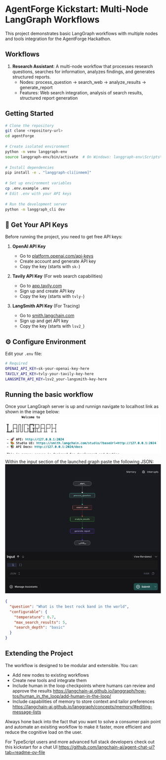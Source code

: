 # AgentForge Kickstart: Multi-Node LangGraph Workflows

This project demonstrates basic LangGraph workflows with multiple nodes and tools integration for the AgentForge Hackathon. 

## Workflows

1. **Research Assistant**: A multi-node workflow that processes research questions, searches for information, analyzes findings, and generates structured reports.
   - Nodes: process_question → search_web → analyze_results → generate_report
   - Features: Web search integration, analysis of search results, structured report generation

## Getting Started

```bash
# Clone the repository
git clone <repository-url>
cd agentForge

# Create isolated environment
python -m venv langgraph-env
source langgraph-env/bin/activate  # On Windows: langgraph-env\Scripts\activate

# Install dependencies
pip install -e . "langgraph-cli[inmem]"

# Set up environment variables
cp .env.example .env
# Edit .env with your API keys

# Run the development server
python -m langgraph_cli dev
```

## 🔑 Get Your API Keys

Before running the project, you need to get free API keys:

1. **OpenAI API Key**
   - Go to [platform.openai.com/api-keys](https://platform.openai.com/api-keys)
   - Create account and generate API key
   - Copy the key (starts with `sk-`)

2. **Tavily API Key** (For web search capabilities)
   - Go to [app.tavily.com](https://app.tavily.com)
   - Sign up and create API key
   - Copy the key (starts with `tvly-`)

3. **LangSmith API Key** (For Tracing)
   - Go to [smith.langchain.com](https://smith.langchain.com)
   - Sign up and get API key
   - Copy the key (starts with `lsv2_`)

## ⚙️ Configure Environment

Edit your `.env` file:

```bash
# Required
OPENAI_API_KEY=sk-your-openai-key-here
TAVILY_API_KEY=tvly-your-tavily-key-here
LANGSMITH_API_KEY=lsv2_your-langsmith-key-here
```

## Running the basic workflow

Once your LangGraph server is up and runnign navigate to localhost link as shown in the image below:
![Alt text](/assets/images/1.png)

Within the input section of the launched graph paste the following JSON:
![Alt text](/assets/images/2.png)

```json
{
  "question": "What is the best rock band in the world",
  "configurable": {
    "temperature": 0.7,
    "max_search_results": 5,
    "search_depth": "basic"
  }
}
```
## Extending the Project

The workflow is designed to be modular and extensible. You can:
- Add new nodes to existing workflows
- Create new tools and integrate them
- Include human in the loop checkpoints where humans can review and approve the results https://langchain-ai.github.io/langgraph/how-tos/human_in_the_loop/add-human-in-the-loop/
- Include capabilities of memory to store context and tailor preferences https://langchain-ai.github.io/langgraph/concepts/memory/#editing-message-lists

Always hone back into the fact that you want to solve a consumer pain point and automate an exisiting workflow to make it faster, more efficient and reduce the cognitive load on the user.

For TypeScript users and more advanced full stack developers check out this kickstart for a chat UI https://github.com/langchain-ai/agent-chat-ui?tab=readme-ov-file